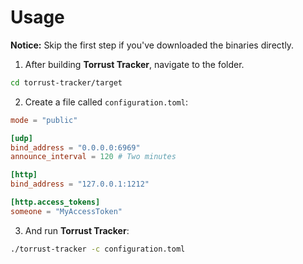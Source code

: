 # Usage
__Notice:__ Skip the first step if you've downloaded the binaries directly. 

1. After building __Torrust Tracker__, navigate to the folder.
```bash
cd torrust-tracker/target
```

2. Create a file called `configuration.toml`:
```toml
mode = "public"

[udp]
bind_address = "0.0.0.0:6969"
announce_interval = 120 # Two minutes

[http]
bind_address = "127.0.0.1:1212"

[http.access_tokens]
someone = "MyAccessToken"
```

3. And run __Torrust Tracker__:
```bash
./torrust-tracker -c configuration.toml
```
